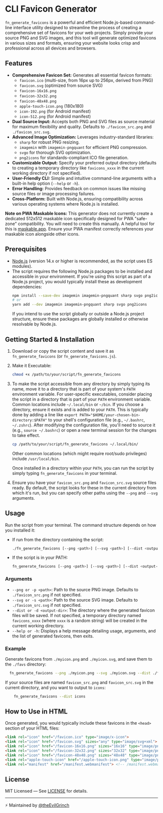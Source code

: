 # CLI Favicon Generator

`fn_generate_favicons` is a powerful and efficient Node.js-based command-line interface utility designed to streamline the process of creating a comprehensive set of favicons for your web projects. Simply provide your source PNG and SVG images, and this tool will generate optimized favicons in various sizes and formats, ensuring your website looks crisp and professional across all devices and browsers.

## Features

-   **Comprehensive Favicon Set:** Generates all essential favicon formats:
    -   `favicon.ico` (multi-size, from 16px up to 256px, derived from PNG)
    -   `favicon.svg` (optimized from source SVG)
    -   `favicon-16x16.png`
    -   `favicon-32x32.png`
    -   `favicon-48x48.png`
    -   `apple-touch-icon.png` (180x180)
    -   `icon-192.png` (for Android manifest)
    -   `icon-512.png` (for Android manifest)
-   **Dual Source Input:** Accepts both PNG and SVG files as source material for maximum flexibility and quality. Defaults to `./favicon_src.png` and `./favicon_src.svg`.
-   **Advanced Image Optimization:** Leverages industry-standard libraries:
    -   `sharp` for robust PNG resizing.
    -   `imagemin` with `imagemin-pngquant` for efficient PNG compression.
    -   `svgo` for thorough SVG optimization.
    -   `png2icons` for standards-compliant ICO file generation.
-   **Customizable Output:** Specify your preferred output directory (defaults to creating a temporary directory like `favicons_xxxx` in the current working directory if not specified).
-   **User-Friendly CLI:** Simple and intuitive command-line arguments with a built-in help option (`--help` or `-h`).
-   **Error Handling:** Provides feedback on common issues like missing source files or image processing failures.
-   **Cross-Platform:** Built with Node.js, ensuring compatibility across various operating systems where Node.js is installed.

**Note on PWA Maskable Icons:** This generator does not currently create a dedicated 512x512 maskable icon specifically designed for PWA "safe-zone" compatibility. You will need to create this manually. A helpful tool for this is [maskable.app](https://maskable.app/editor). Ensure your PWA manifest correctly references your maskable icon alongside other icons.

## Prerequisites

-   [Node.js](https://nodejs.org/) (version 14.x or higher is recommended, as the script uses ES modules).
-   The script requires the following Node.js packages to be installed and accessible in your environment. If you're using this script as part of a Node.js project, you would typically install these as development dependencies:
    ```bash
    npm install --save-dev imagemin imagemin-pngquant sharp svgo png2icons
    # or
    yarn add --dev imagemin imagemin-pngquant sharp svgo png2icons
    ```
    If you intend to use the script globally or outside a Node.js project structure, ensure these packages are globally installed or otherwise resolvable by Node.js.

## Getting Started & Installation

1.  Download or copy the script content and save it as `fn_generate_favicons` (or `fn_generate_favicons.js`).
2.  Make it Executable:
    ```bash
    chmod +x /path/to/your/script/fn_generate_favicons
    ```
3. To make the script accessible from any directory by simply typing its name, move it to a directory that is part of your system's `PATH` environment variable.
 For user-specific executables, consider placing the script in a directory that is part of your `PATH` environment variable. Common locations include `~/.local/bin` or `~/bin`. If you choose a directory, ensure it exists and is added to your `PATH`. This is typically done by adding a line like `export PATH="$HOME/your-chosen-bin-directory:$PATH"` to your shell's configuration file (e.g., `~/.bashrc`, `~/.zshrc`). After modifying the configuration file, you'll need to source it (e.g., `source ~/.bashrc`) or open a new terminal session for the changes to take effect.
    ```bash
    cp /path/to/your/script/fn_generate_favicons ~/.local/bin/
    ```
    Other common locations (which might require root/sudo privileges) include `/usr/local/bin`.

    Once installed in a directory within your `PATH`, you can run the script by simply typing `fn_generate_favicons` in your terminal.
 
4. Ensure you have your `favicon_src.png` and `favicon_src.svg` source files ready. By default, the script looks for these in the current directory from which it's run, but you can specify other paths using the `--png` and `--svg` arguments.

## Usage

Run the script from your terminal. The command structure depends on how you installed it:

*   If run from the directory containing the script:
    ```bash
    ./fn_generate_favicons [--png <path>] [--svg <path>] [--dist <output-dir>]
    ```
*   If the script is in your PATH:
    ```bash
    fn_generate_favicons [--png <path>] [--svg <path>] [--dist <output-dir>]
    ```

### Arguments

-   `--png or -p <path>`: Path to the source PNG image.
    Defaults to `./favicon_src.png` if not specified.
-   `--svg or -s <path>`: Path to the source SVG image.
    Defaults to `./favicon_src.svg` if not specified.
-   `--dist or -d <output-dir>`: The directory where the generated favicon files will be saved.
    If not specified, a temporary directory named `favicons_xxxx` (where `xxxx` is a random string) will be created in the current working directory.
-   `--help or -h`: Displays a help message detailing usage, arguments, and the list of generated favicons, then exits.

### Example

Generate favicons from `./myicon.png` and `./myicon.svg`, and save them to the `./favs` directory:
```bash
  fn_generate_favicons --png ./myicon.png --svg ./myicon.svg --dist ./favs
```

If your source files are named `favicon_src.png` and `favicon_src.svg` in the current directory, and you want to output to `icons`:
```bash
    fn_generate_favicons --dist icons
```

## How to Use in HTML

Once generated, you would typically include these favicons in the `<head>` section of your HTML files:

```html
<link rel="icon" href="/favicon.ico" type="image/x-icon">
<link rel="icon" href="/favicon.svg" sizes="any" type="image/svg+xml">
<link rel="icon" href="/favicon-16x16.png" sizes="16x16" type="image/png">
<link rel="icon" href="/favicon-32x32.png" sizes="32x32" type="image/png">
<link rel="icon" href="/favicon-48x48.png" sizes="48x48" type="image/png">
<link rel="apple-touch-icon" href="/apple-touch-icon.png" type="image/png">
<link rel="manifest" href="/manifest.webmanifest"> <!-- /manifest.webmanifest would reference icon-192.png and icon-512.png -->
```
## License

MIT Licensed — See [LICENSE](LICENSE.txt) for details.

---

⚡ Maintained by [@theEvilGrinch](https://github.com/theEvilGrinch)